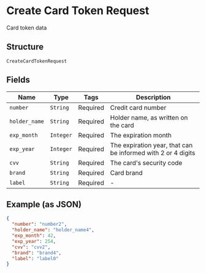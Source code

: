 
# Create Card Token Request

Card token data

## Structure

`CreateCardTokenRequest`

## Fields

| Name | Type | Tags | Description |
|  --- | --- | --- | --- |
| `number` | `String` | Required | Credit card number |
| `holder_name` | `String` | Required | Holder name, as written on the card |
| `exp_month` | `Integer` | Required | The expiration month |
| `exp_year` | `Integer` | Required | The expiration year, that can be informed with 2 or 4 digits |
| `cvv` | `String` | Required | The card's security code |
| `brand` | `String` | Required | Card brand |
| `label` | `String` | Required | - |

## Example (as JSON)

```json
{
  "number": "number2",
  "holder_name": "holder_name4",
  "exp_month": 42,
  "exp_year": 254,
  "cvv": "cvv2",
  "brand": "brand4",
  "label": "label0"
}
```


